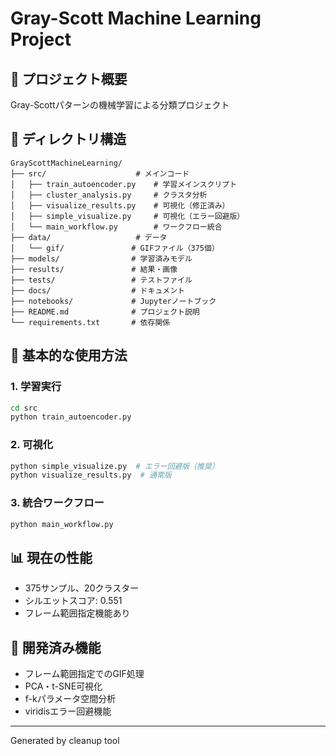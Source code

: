 # Gray-Scott Machine Learning Project

## 🎯 プロジェクト概要
Gray-Scottパターンの機械学習による分類プロジェクト

## 📁 ディレクトリ構造
```
GrayScottMachineLearning/
├── src/                    # メインコード
│   ├── train_autoencoder.py    # 学習メインスクリプト
│   ├── cluster_analysis.py     # クラスタ分析
│   ├── visualize_results.py    # 可視化（修正済み）
│   ├── simple_visualize.py     # 可視化（エラー回避版）
│   └── main_workflow.py        # ワークフロー統合
├── data/                   # データ
│   └── gif/               # GIFファイル（375個）
├── models/                # 学習済みモデル
├── results/               # 結果・画像
├── tests/                 # テストファイル
├── docs/                  # ドキュメント
├── notebooks/             # Jupyterノートブック
├── README.md              # プロジェクト説明
└── requirements.txt       # 依存関係
```

## 🚀 基本的な使用方法

### 1. 学習実行
```bash
cd src
python train_autoencoder.py
```

### 2. 可視化
```bash
python simple_visualize.py  # エラー回避版（推奨）
python visualize_results.py  # 通常版
```

### 3. 統合ワークフロー
```bash
python main_workflow.py
```

## 📊 現在の性能
- 375サンプル、20クラスター
- シルエットスコア: 0.551
- フレーム範囲指定機能あり

## 🔧 開発済み機能
- フレーム範囲指定でのGIF処理
- PCA・t-SNE可視化
- f-kパラメータ空間分析
- viridisエラー回避機能

---
Generated by cleanup tool
